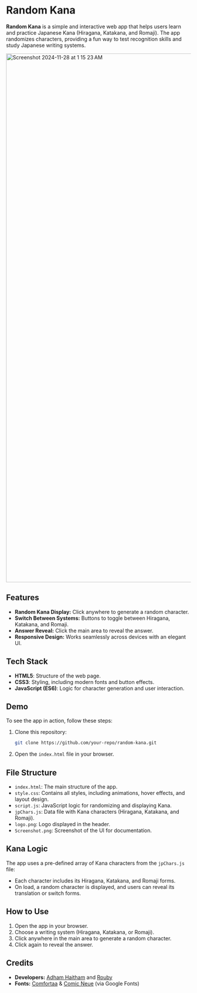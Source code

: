 # Random Kana

**Random Kana** is a simple and interactive web app that helps users learn and practice Japanese Kana (Hiragana, Katakana, and Romaji). The app randomizes characters, providing a fun way to test recognition skills and study Japanese writing systems.

<img width="1440" alt="Screenshot 2024-11-28 at 1 15 23 AM" src="https://github.com/user-attachments/assets/2eb2f9b9-d5a4-45ac-9a7a-cc6a7f2dd3e3">

## Features

- **Random Kana Display:** Click anywhere to generate a random character.
- **Switch Between Systems:** Buttons to toggle between Hiragana, Katakana, and Romaji.
- **Answer Reveal:** Click the main area to reveal the answer.
- **Responsive Design:** Works seamlessly across devices with an elegant UI.

## Tech Stack

- **HTML5**: Structure of the web page.
- **CSS3**: Styling, including modern fonts and button effects.
- **JavaScript (ES6)**: Logic for character generation and user interaction.

## Demo

To see the app in action, follow these steps:

1. Clone this repository:
   ```bash
   git clone https://github.com/your-repo/random-kana.git
2. Open the `index.html` file in your browser.

## File Structure

- `index.html`: The main structure of the app.
- `style.css`: Contains all styles, including animations, hover effects, and layout design.
- `script.js`: JavaScript logic for randomizing and displaying Kana.
- `jpChars.js`: Data file with Kana characters (Hiragana, Katakana, and Romaji).
- `logo.png`: Logo displayed in the header.
- `Screenshot.png`: Screenshot of the UI for documentation.

## Kana Logic

The app uses a pre-defined array of Kana characters from the `jpChars.js` file:

- Each character includes its Hiragana, Katakana, and Romaji forms.
- On load, a random character is displayed, and users can reveal its translation or switch forms.

## How to Use

1. Open the app in your browser.
2. Choose a writing system (Hiragana, Katakana, or Romaji).
3. Click anywhere in the main area to generate a random character.
4. Click again to reveal the answer.

## Credits

- **Developers:** [Adham Haitham](https://github.com/adhamhaithameid) and [Rouby](https://github.com/Rouby-py)
- **Fonts:** [Comfortaa](https://fonts.google.com/specimen/Comfortaa) & [Comic Neue](https://fonts.google.com/specimen/Comic+Neue) (via Google Fonts)
